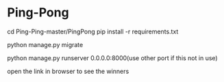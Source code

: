 # Ping-Pong
cd Ping-Ping-master/PingPong
pip install -r requirements.txt         





python manage.py migrate            





python manage.py runserver 0.0.0.0:8000(use other port if this not in use)          




open the link in browser to see the winners
